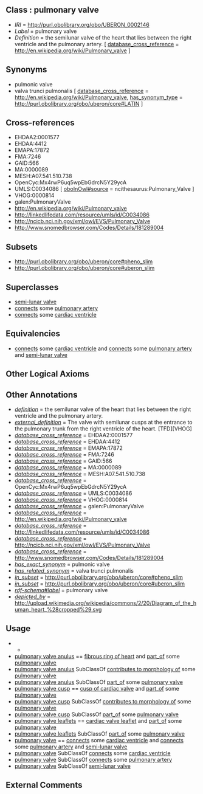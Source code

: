 
## Class : pulmonary valve

 * *IRI* = http://purl.obolibrary.org/obo/UBERON_0002146
 * *Label* = pulmonary valve
 * *Definition* = the semilunar valve of the heart that lies between the right ventricle and the pulmonary artery. [ [database_cross_reference](../../ef/oboInOwl#hasDbXref.md) = http://en.wikipedia.org/wiki/Pulmonary_valve ]

## Synonyms

 * pulmonic valve
 * valva trunci pulmonalis [ [database_cross_reference](../../ef/oboInOwl#hasDbXref.md) = http://en.wikipedia.org/wiki/Pulmonary_valve, [has_synonym_type](../../pe/oboInOwl#hasSynonymType.md) = http://purl.obolibrary.org/obo/uberon/core#LATIN ]

## Cross-references

 * EHDAA2:0001577
 * EHDAA:4412
 * EMAPA:17872
 * FMA:7246
 * GAID:566
 * MA:0000089
 * MESH:A07.541.510.738
 * OpenCyc:Mx4rwP6uq5wpEbGdrcN5Y29ycA
 * UMLS:C0034086 [ [oboInOwl#source](../../ce/oboInOwl#source.md) = ncithesaurus:Pulmonary_Valve ]
 * VHOG:0000814
 * galen:PulmonaryValve
 * http://en.wikipedia.org/wiki/Pulmonary_valve
 * http://linkedlifedata.com/resource/umls/id/C0034086
 * http://ncicb.nci.nih.gov/xml/owl/EVS/Pulmonary_Valve
 * http://www.snomedbrowser.com/Codes/Details/181289004

## Subsets

 * http://purl.obolibrary.org/obo/uberon/core#pheno_slim
 * http://purl.obolibrary.org/obo/uberon/core#uberon_slim

## Superclasses

 * [semi-lunar valve](../../UBERON/23/UBERON_0005623.md)
 * [connects](../../RO/76/RO_0002176.md) some [pulmonary artery](../../UBERON/12/UBERON_0002012.md)
 * [connects](../../RO/76/RO_0002176.md) some [cardiac ventricle](../../UBERON/82/UBERON_0002082.md)

## Equivalencies

 * [connects](../../RO/76/RO_0002176.md) some [cardiac ventricle](../../UBERON/82/UBERON_0002082.md) and [connects](../../RO/76/RO_0002176.md) some [pulmonary artery](../../UBERON/12/UBERON_0002012.md) and [semi-lunar valve](../../UBERON/23/UBERON_0005623.md)

## Other Logical Axioms


## Other Annotations

 * *[definition](../../IAO/15/IAO_0000115.md)* = the semilunar valve of the heart that lies between the right ventricle and the pulmonary artery.
 * *[external_definition](../../UBPROP/01/UBPROP_0000001.md)* = The valve with semilunar cusps at the entrance to the pulmonary trunk from the right ventricle of the heart. [TFD][VHOG]
 * *[database_cross_reference](../../ef/oboInOwl#hasDbXref.md)* = EHDAA2:0001577
 * *[database_cross_reference](../../ef/oboInOwl#hasDbXref.md)* = EHDAA:4412
 * *[database_cross_reference](../../ef/oboInOwl#hasDbXref.md)* = EMAPA:17872
 * *[database_cross_reference](../../ef/oboInOwl#hasDbXref.md)* = FMA:7246
 * *[database_cross_reference](../../ef/oboInOwl#hasDbXref.md)* = GAID:566
 * *[database_cross_reference](../../ef/oboInOwl#hasDbXref.md)* = MA:0000089
 * *[database_cross_reference](../../ef/oboInOwl#hasDbXref.md)* = MESH:A07.541.510.738
 * *[database_cross_reference](../../ef/oboInOwl#hasDbXref.md)* = OpenCyc:Mx4rwP6uq5wpEbGdrcN5Y29ycA
 * *[database_cross_reference](../../ef/oboInOwl#hasDbXref.md)* = UMLS:C0034086
 * *[database_cross_reference](../../ef/oboInOwl#hasDbXref.md)* = VHOG:0000814
 * *[database_cross_reference](../../ef/oboInOwl#hasDbXref.md)* = galen:PulmonaryValve
 * *[database_cross_reference](../../ef/oboInOwl#hasDbXref.md)* = http://en.wikipedia.org/wiki/Pulmonary_valve
 * *[database_cross_reference](../../ef/oboInOwl#hasDbXref.md)* = http://linkedlifedata.com/resource/umls/id/C0034086
 * *[database_cross_reference](../../ef/oboInOwl#hasDbXref.md)* = http://ncicb.nci.nih.gov/xml/owl/EVS/Pulmonary_Valve
 * *[database_cross_reference](../../ef/oboInOwl#hasDbXref.md)* = http://www.snomedbrowser.com/Codes/Details/181289004
 * *[has_exact_synonym](../../ym/oboInOwl#hasExactSynonym.md)* = pulmonic valve
 * *[has_related_synonym](../../ym/oboInOwl#hasRelatedSynonym.md)* = valva trunci pulmonalis
 * *[in_subset](../../et/oboInOwl#inSubset.md)* = http://purl.obolibrary.org/obo/uberon/core#pheno_slim
 * *[in_subset](../../et/oboInOwl#inSubset.md)* = http://purl.obolibrary.org/obo/uberon/core#uberon_slim
 * *[rdf-schema#label](../../el/rdf-schema#label.md)* = pulmonary valve
 * *[depicted_by](../../depicted/by/depicted_by.md)* = http://upload.wikimedia.org/wikipedia/commons/2/20/Diagram_of_the_human_heart_%28cropped%29.svg

## Usage

 * -
 * [pulmonary valve anulus](../../UBERON/93/UBERON_0005993.md) == [fibrous ring of heart](../../UBERON/08/UBERON_0006008.md) and [part_of](../../BFO/50/BFO_0000050.md) some [pulmonary valve](../../UBERON/46/UBERON_0002146.md)
 * [pulmonary valve anulus](../../UBERON/93/UBERON_0005993.md) SubClassOf [contributes to morphology of](../../RO/33/RO_0002433.md) some [pulmonary valve](../../UBERON/46/UBERON_0002146.md)
 * [pulmonary valve anulus](../../UBERON/93/UBERON_0005993.md) SubClassOf [part_of](../../BFO/50/BFO_0000050.md) some [pulmonary valve](../../UBERON/46/UBERON_0002146.md)
 * [pulmonary valve cusp](../../UBERON/92/UBERON_0005992.md) == [cusp of cardiac valve](../../UBERON/09/UBERON_0006009.md) and [part_of](../../BFO/50/BFO_0000050.md) some [pulmonary valve](../../UBERON/46/UBERON_0002146.md)
 * [pulmonary valve cusp](../../UBERON/92/UBERON_0005992.md) SubClassOf [contributes to morphology of](../../RO/33/RO_0002433.md) some [pulmonary valve](../../UBERON/46/UBERON_0002146.md)
 * [pulmonary valve cusp](../../UBERON/92/UBERON_0005992.md) SubClassOf [part_of](../../BFO/50/BFO_0000050.md) some [pulmonary valve](../../UBERON/46/UBERON_0002146.md)
 * [pulmonary valve leaflets](../../UBERON/45/UBERON_0011745.md) == [cardiac valve leaflet](../../UBERON/41/UBERON_0011741.md) and [part_of](../../BFO/50/BFO_0000050.md) some [pulmonary valve](../../UBERON/46/UBERON_0002146.md)
 * [pulmonary valve leaflets](../../UBERON/45/UBERON_0011745.md) SubClassOf [part_of](../../BFO/50/BFO_0000050.md) some [pulmonary valve](../../UBERON/46/UBERON_0002146.md)
 * [pulmonary valve](../../UBERON/46/UBERON_0002146.md) == [connects](../../RO/76/RO_0002176.md) some [cardiac ventricle](../../UBERON/82/UBERON_0002082.md) and [connects](../../RO/76/RO_0002176.md) some [pulmonary artery](../../UBERON/12/UBERON_0002012.md) and [semi-lunar valve](../../UBERON/23/UBERON_0005623.md)
 * [pulmonary valve](../../UBERON/46/UBERON_0002146.md) SubClassOf [connects](../../RO/76/RO_0002176.md) some [cardiac ventricle](../../UBERON/82/UBERON_0002082.md)
 * [pulmonary valve](../../UBERON/46/UBERON_0002146.md) SubClassOf [connects](../../RO/76/RO_0002176.md) some [pulmonary artery](../../UBERON/12/UBERON_0002012.md)
 * [pulmonary valve](../../UBERON/46/UBERON_0002146.md) SubClassOf [semi-lunar valve](../../UBERON/23/UBERON_0005623.md)

## External Comments

